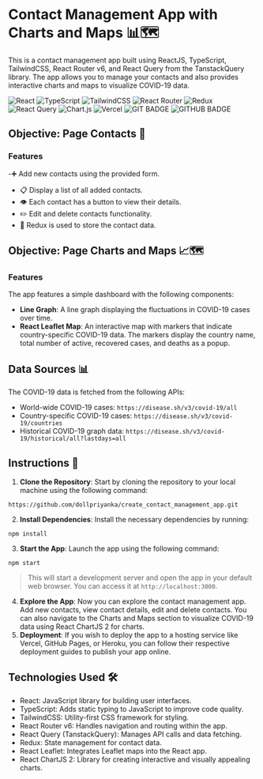 # Contact Management App with Charts and Maps 📊🗺️

This is a contact management app built using ReactJS, TypeScript, TailwindCSS, React Router v6, and React Query from the TanstackQuery library. The app allows you to manage your contacts and also provides interactive charts and maps to visualize COVID-19 data.

![React](https://img.shields.io/badge/react-%2320232a.svg?style=for-the-badge&logo=react&logoColor=%2361DAFB)
![TypeScript](https://img.shields.io/badge/typescript-%23007ACC.svg?style=for-the-badge&logo=typescript&logoColor=white)
![TailwindCSS](https://img.shields.io/badge/tailwindcss-%2338B2AC.svg?style=for-the-badge&logo=tailwind-css&logoColor=white)
![React Router](https://img.shields.io/badge/React_Router-CA4245?style=for-the-badge&logo=react-router&logoColor=white)
![Redux](https://img.shields.io/badge/redux-%23593d88.svg?style=for-the-badge&logo=redux&logoColor=white)
![React Query](https://img.shields.io/badge/-React%20Query-FF4154?style=for-the-badge&logo=react%20query&logoColor=white)
![Chart.js](https://img.shields.io/badge/chart.js-F5788D.svg?style=for-the-badge&logo=chart.js&logoColor=white)
![Vercel](https://img.shields.io/badge/vercel-%23000000.svg?style=for-the-badge&logo=vercel&logoColor=white)
![GIT BADGE](https://img.shields.io/badge/GIT-E44C30?style=for-the-badge&logo=git&logoColor=white)
![GITHUB BADGE](https://img.shields.io/badge/GitHub-100000?style=for-the-badge&logo=github&logoColor=white)

## Objective: Page Contacts 👥

### Features

-➕ Add new contacts using the provided form.

- 📋 Display a list of all added contacts.
- 👁️ Each contact has a button to view their details.
- ✏️ Edit and delete contacts functionality.
- 🔗 Redux is used to store the contact data.

## Objective: Page Charts and Maps 📈🗺️

### Features

The app features a simple dashboard with the following components:

- **Line Graph**: A line graph displaying the fluctuations in COVID-19 cases over time.
- **React Leaflet Map**: An interactive map with markers that indicate country-specific COVID-19 data. The markers display the country name, total number of active, recovered cases, and deaths as a popup.

## Data Sources 📊

The COVID-19 data is fetched from the following APIs:

- World-wide COVID-19 cases: `https://disease.sh/v3/covid-19/all`
- Country-specific COVID-19 cases: `https://disease.sh/v3/covid-19/countries`
- Historical COVID-19 graph data: `https://disease.sh/v3/covid-19/historical/all?lastdays=all`

## Instructions 🚀

1. **Clone the Repository**: Start by cloning the repository to your local machine using the following command:

```
https://github.com/dollpriyanka/create_contact_management_app.git
```

2. **Install Dependencies**: Install the necessary dependencies by running:

```
npm install
```

3. **Start the App**: Launch the app using the following command:

```
npm start
```

> This will start a development server and open the app in your default web browser. You can access it at `http://localhost:3000`.

4. **Explore the App**: Now you can explore the contact management app. Add new contacts, view contact details, edit and delete contacts. You can also navigate to the Charts and Maps section to visualize COVID-19 data using React ChartJS 2 for charts.
5. **Deployment**: If you wish to deploy the app to a hosting service like Vercel, GitHub Pages, or Heroku, you can follow their respective deployment guides to publish your app online.

## Technologies Used 🛠️

- React: JavaScript library for building user interfaces.
- TypeScript: Adds static typing to JavaScript to improve code quality.
- TailwindCSS: Utility-first CSS framework for styling.
- React Router v6: Handles navigation and routing within the app.
- React Query (TanstackQuery): Manages API calls and data fetching.
- Redux: State management for contact data.
- React Leaflet: Integrates Leaflet maps into the React app.
- React ChartJS 2: Library for creating interactive and visually appealing charts.
